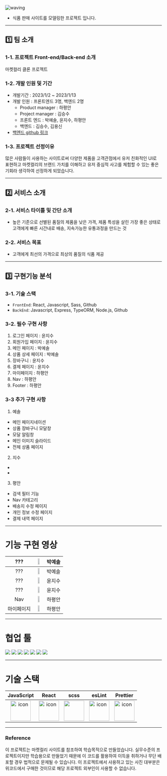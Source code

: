 ![waving](https://capsule-render.vercel.app/api?type=waving&height=200&fontAlignY=40&text=MarketGGOGI&color=gradient)

- 식품 판매 사이트를 모델링한 프로젝트 입니다.

---

## 1️⃣ 팀 소개

### 1-1. 프로젝트 Front-end/Back-end 소개

마켓컬리 클론 프로젝트

### 1-2. 개발 인원 및 기간

- 개발기간 : 2023/1/2 ~ 2023/1/13
- 개발 인원 : 프론트엔드 3명, 백엔드 2명
  - Product manager : 하평안
  - Project manager : 김승수  
  - 프론트 엔드 : 박예솔, 윤지수, 하평안
  - 백엔드 : 김승수, 김용신
- [백엔드 github 링크](https://github.com/wecode-bootcamp-korea/41-1st-GGogi-backend)

### 1-3. 프로젝트 선정이유

많은 사람들이 사용하는 사이트로써 다양한 제품을 고객관점에서 유저 친화적인 UI로 표현하고 마켓컬리의 브랜드 가치를 이해하고 유저 중심적 사고를 체험할 수 있는 좋은 기회라 생각하여 선정하게 되었습니다.

---

## 2️⃣ 서비스 소개

### 2-1. 서비스 타이틀 및 간단 소개

- 높은 기준으로 선별된 품질의 제품을 낮은 가격, 제품 특성을 살린 가장 좋은 상태로 고객에게 빠른 시간내로 배송, 지속가능한 유통과정을 만드는 것

### 2-2. 서비스 목표

- 고객에게 최선의 가격으로 최상의 품질의 식품 제공

---

## 3️⃣ 구현기능 분석

### 3-1. 기술 스택

- `FrontEnd`: React, Javascript, Sass, Github
- `BackEnd`: Javascript, Express, TypeORM, Node.js, Github

### 3-2. 필수 구현 사항

1. 로그인 페이지 : 윤지수
2. 회원가입 페이지 : 윤지수
3. 메인 페이지 : 박예솔
4. 상품 상세 페이지 : 박예솔
5. 장바구니 : 윤지수
6. 결제 페이지 : 윤지수
7. 마이페이지 : 하평안
8. Nav : 하평안
9. Footer : 하평안

### 3-3 추가 구현 사항

1. 예솔
- 메인 페이지네이션
- 상품 장바구니 모달창
- 모달 알림창
- 메인 이미지 슬라이드
- 전체 상품 페이지

2. 지수
- 
-
 
3. 평안
- 검색 필터 기능
- Nav 카테고리
- 배송지 수정 페이지
- 개인 정보 수정 페이지
- 결제 내역 페이지

---
# 기능 구현 영상

| ??? | <img width=50% src=https://gif> | 박예솔 |
| :--: | :--: | :--: |
| ??? | <img width=50% src=https://gif> | 박예솔 |
| ??? | <img width=50% src=https://gif> | 윤지수 |
| ??? | <img width=50% src=https://gif> | 윤지수 |
| Nav | <img width=50% src=https://gif> | 하평안 |
| 마이페이지 | <img width=50% src=gif> | 하평안 |


---
# 협업 툴

<div>
<img src="https://img.shields.io/badge/Git-F05032?style=flat&logo=Git&logoColor=white"/>
<img src="https://img.shields.io/badge/GitHub-181717?style=flat&logo=GitHub&logoColor=white"/>
<img src="https://img.shields.io/badge/Slack-4A154B?style=flat&logo=Slack&logoColor=white"/>
<img src="https://img.shields.io/badge/Trello-0052CC?style=flat&logo=Trello&logoColor=white"/>
<img src="https://img.shields.io/badge/Notion-000000?style=flat&logo=Notion&logoColor=white"/>
<img src="https://img.shields.io/badge/Figma-F24E1E?style=flat&logo=Figma&logoColor=white"/>
<img src="https://img.shields.io/badge/VSCode-007ACC?style=flat&logo=Visual Studio Code&logoColor=white"/>
</div>

---
# 기술 스택

|JavaScript|React|scss|esLint|Prettier|
| :--: | :--: | :--: | :--: | :--: |
| <img src="https://techstack-generator.vercel.app/js-icon.svg" alt="icon" width="65" height="65" /> | <img src="https://techstack-generator.vercel.app/react-icon.svg" alt="icon" width="65" height="65" /> | <img src="https://techstack-generator.vercel.app/sass-icon.svg" width="65" height="65" /></div> | <img src="https://techstack-generator.vercel.app/eslint-icon.svg" alt="icon" width="65" height="65" /> | <img src="https://techstack-generator.vercel.app/prettier-icon.svg" alt="icon" width="65" height="65" /> |

---
### Reference

이 프로젝트는 마켓컬리 사이트를 참조하여 학습목적으로 만들었습니다.
실무수준의 프로젝트이지만 학습용으로 만들었기 때문에 이 코드를 활용하여 이득을 취하거나 무단 배포할 경우 법적으로 문제될 수 있습니다.
이 프로젝트에서 사용하고 있는 사진 대부분은 위코드에서 구매한 것이므로 해당 프로젝트 외부인이 사용할 수 없습니다.
